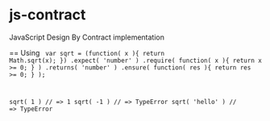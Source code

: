 js-contract
===========

JavaScript Design By Contract implementation

== Using
<code class="javascript">
var sqrt = (function( x ){ return Math.sqrt(x); })
    .expect( 'number' )
    .require( function( x ){ return x >= 0; } )
    .returns( 'number' )
    .ensure( function( res ){ return res >= 0; } );

sqrt( 1 ) // => 1
sqrt( -1 ) // => TypeError
sqrt( 'hello' ) // => TypeError
<code>